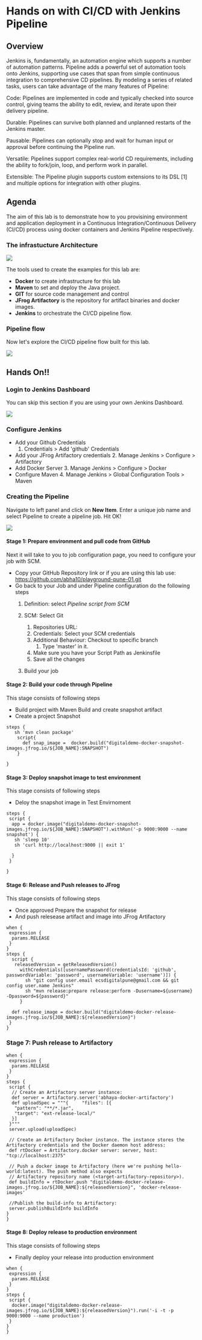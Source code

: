 # Hands on with CI/CD with Jenkins Pipeline
## Overview

Jenkins is, fundamentally, an automation engine which supports a number of automation patterns. Pipeline adds a powerful set of automation tools onto Jenkins, supporting use cases that span from simple continuous integration to comprehensive CD pipelines. By modeling a series of related tasks, users can take advantage of the many features of Pipeline:

Code: Pipelines are implemented in code and typically checked into source control, giving teams the ability to edit, review, and iterate upon their delivery pipeline.

Durable: Pipelines can survive both planned and unplanned restarts of the Jenkins master.

Pausable: Pipelines can optionally stop and wait for human input or approval before continuing the Pipeline run.

Versatile: Pipelines support complex real-world CD requirements, including the ability to fork/join, loop, and perform work in parallel.

Extensible: The Pipeline plugin supports custom extensions to its DSL [1] and multiple options for integration with other plugins.



## Agenda

The aim of this lab is to demonstrate how to you provisining environment and application deployment in a Continuous Integration/Continuous Delivery (CI/CD) process using docker containers and Jenkins Pipeline respectively.

### The infrastucture Architecture

![](images/playground-infrastructure.png)

The tools used to create the examples for this lab are:
* **Docker** to create infrastructure for this lab
* **Maven** to set and deploy the Java project.
* **GIT** for source code management and control
* **JFrog Artifactory** is the repository for artifact binaries and docker images.
* **Jenkins** to orchestrate the CI/CD pipeline flow.


### Pipeline flow
Now let's explore the CI/CD pipeline flow built for this lab.

![](images/playground-pipeline.png)

## Hands On!!
### Login to Jenkins Dashboard
You can skip this section if you are using your own Jenkins Dashboard.

![](images/jenkins-login.png)
### Configure Jenkins
* Add your Github Credentials
    1. Credentials > Add 'github' Credentials
* Add your JFrog Artifactory credentials
    2. Manage Jenkins > Configure > Artifactory
* Add Docker Server
    3. Manage Jenkins > Configure > Docker
* Configure Maven
    4. Manage Jenkins > Global Configuration Tools > Maven

### Creating the Pipeline

Navigate to left panel and click on **New Item**. Enter a unique job name and select Pipeline to create a pipeline job. Hit OK!

![](images/pipeline-job-image03.png)
#### Stage 1: Prepare environment and pull code from GitHub
Next it will take to you to job configuration page, you need to configure your job with SCM.
* Copy your GitHub Repository link or if you are using this lab use: https://github.com/abha10/playground-pune-01.git
* Go back to your Job and under Pipeline configuration do the following steps
  1. Definition: select *Pipeline script from SCM*
  2. SCM: Select Git
       1. Repositories URL: <Paste URL>
       2. Credentials: Select your SCM credentials
       3. Additional Behaviour: Checkout to specific branch
          1. Type 'master' in it.
       4. Make sure you have your Script Path as Jenkinsfile
       5. Save all the changes

  3. Build your job

#### Stage 2: Build your code through Pipeline
This stage consists of following steps
* Build project with Maven Build and create snapshot artifact
* Create a project Snapshot
```
steps {
   sh 'mvn clean package'
    script{
      def snap_image =  docker.build("digitaldemo-docker-snapshot-images.jfrog.io/${JOB_NAME}:SNAPSHOT")
    }

}
```
 #### Stage 3: Deploy snapshot image to test environment

This stage consists of following steps
* Deloy the snapshot image in Test Envirnoment

 ```
 steps {
  script {
   app = docker.image("digitaldemo-docker-snapshot-images.jfrog.io/${JOB_NAME}:SNAPSHOT").withRun('-p 9000:9000 --name snapshot') {
    sh 'sleep 10'
    sh 'curl http://localhost:9000 || exit 1'

   }
  }

 }
 ```

 #### Stage 6: Release and Push releases to JFrog

This stage consists of following steps
* Once approved Prepare the snapshot for release
* And push relesease artifact and image into JFrog Artifactory
 ```
 when {
  expression {
   params.RELEASE
  }
 }
 steps {
   script {
    releasedVersion = getReleasedVersion()
      withCredentials([usernamePassword(credentialsId: 'github', passwordVariable: 'password', usernameVariable: 'username')]) {
        sh "git config user.email ecsdigitalpune@gmail.com && git config user.name Jenkins"
        sh "mvn release:prepare release:perform -Dusername=${username} -Dpassword=${password}"
      }

   def release_image = docker.build("digitaldemo-docker-release-images.jfrog.io/${JOB_NAME}:${releasedVersion}")
  }
 }

 ```

 ### Stage 7: Push release to Artifactory

 ```
 when {
  expression {
   params.RELEASE
  }
 }
 steps {
  script {
   // Create an Artifactory server instance:
   def server = Artifactory.server('abhaya-docker-artifactory')
   def uploadSpec = """{     "files": [{
    "pattern": "**/*.jar",
    "target": "ext-release-local/"
   }]
  }"""
  server.upload(uploadSpec)

  // Create an Artifactory Docker instance. The instance stores the Artifactory credentials and the Docker daemon host address:
  def rtDocker = Artifactory.docker server: server, host: "tcp://localhost:2375"

  // Push a docker image to Artifactory (here we're pushing hello-world:latest). The push method also expects
  // Artifactory repository name (<target-artifactory-repository>).
  def buildInfo = rtDocker.push "digitaldemo-docker-release-images.jfrog.io/${JOB_NAME}:${releasedVersion}", 'docker-release-images'

  //Publish the build-info to Artifactory:
  server.publishBuildInfo buildInfo
 }
}
 ```
 #### Stage 8: Deploy release to production environment

This stage consists of following steps
* Finally deploy your release into production environment

 ```
 when {
  expression {
   params.RELEASE
  }
 }
 steps {
  script {
   docker.image("digitaldemo-docker-release-images.jfrog.io/${JOB_NAME}:${releasedVersion}").run('-i -t -p 9000:9000 --name production')
  }
 }
}
 ```

